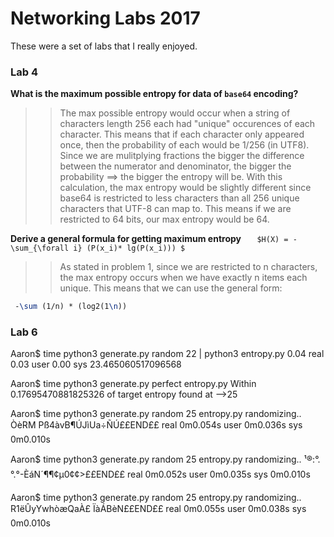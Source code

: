 # Networking Labs 2017

These were a set of labs that I really enjoyed.

### Lab 4
**What is the maximum possible entropy for data of `base64` encoding?**
  >> The max possible entropy would occur when a string of characters length 256 each had "unique" occurences of each character.
  >> This means that if each character only appeared once, then the probability of each would be 1/256 (in UTF8). Since we are mulitplying fractions
  >> the bigger the difference between the numerator and denominator, the bigger the probability ==> the bigger the entropy will be.
  	With this calculation, the max entropy would be slightly different since base64 is restricted to less characters than all 256 unique characters
   	that UTF-8 can map to. This means if we are restricted to 64 bits, our max entropy would be 64. 

**Derive a general formula for getting maximum entropy**
	 `   $H(X) = -\sum_{\forall i} (P(x_i)* lg(P(x_i))) $`

  >> As stated in problem 1, since we are restricted to n characters, the max entropy occurs when we have exactly
  >> n items each unique. This means that we can use the general form: 
   ```LaTeX
    -\sum (1/n) * (log2(1\n)) 
   ```


### Lab 6
Aaron$ time python3 generate.py random 22 | python3 entropy.py 
        0.04 real         0.03 user         0.00 sys
23.465060517096568

Aaron$ time python3 generate.py perfect entropy.py 
Within 0.17695470881825326 of target entropy
found at -->25

Aaron$ time python3 generate.py random 25 entropy.py 
randomizing..
ÒèRM Pß4àvB¶ÚJìUa÷ÑÚ££END££
real	0m0.054s
user	0m0.036s
sys	0m0.010s

Aaron$ time python3 generate.py random 25 entropy.py 
randomizing..
¹®:°.°.°-ÈáN´¶¶¢µ0¢¢>££END££
real	0m0.052s
user	0m0.035s
sys	0m0.010s

Aaron$ time python3 generate.py random 25 entropy.py 
randomizing..
R1ëÛyYwhòæQaÀ£	ÏàÁBèN££END££
real	0m0.055s
user	0m0.038s
sys	0m0.010s

